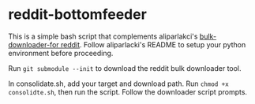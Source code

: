 # reddit-bottomfeeder
This is a simple bash script that complements aliparlakci's [bulk-downloader-for reddit](https://github.com/aliparlakci/bulk-downloader-for-reddit). Follow aliparlacki's README to setup your python environment before proceeding.

Run `git submodule --init` to download the reddit bulk downloader tool.

In consolidate.sh, add your target and download path.
Run `chmod +x consolidte.sh`, then run the script. Follow the downloader script prompts.
